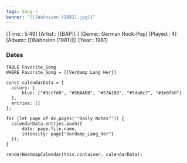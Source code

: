 ```yaml
---
tags: Song ⭐ 
banner: "![[Wahnsinn (1981).jpg]]"
---
```

[Time:: 5:49]
[Artist:: [[BAP]] ]
[Genre:: German Rock-Pop]
[Played:: 4]
[Album:: [[Wahnsinn (1981)]]]
[Year:: 1981]
### Dates
````dataview
TABLE Favorite_Song
WHERE Favorite_Song = [[Verdamp Lang Her]]
````

  ```dataviewjs
const calendarData = { 
	colors: { 
		blue: ["#9ccfd8", "#5BAAB8", "#57A1BB", "#5da8c7", "#3e8fb0"] 
	}, 
	entries: [] 
}; 

for (let page of dv.pages('"Daily Notes"')) { 
	calendarData.entries.push({ 
		date: page.file.name, 
		intensity: page["Verdamp_Lang_Her"]
	}); 
} 

renderHeatmapCalendar(this.container, calendarData);
```
